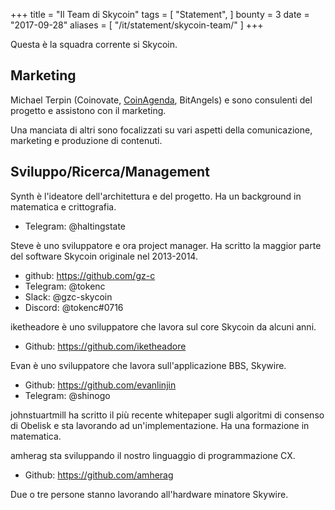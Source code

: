 +++
title = "Il Team di Skycoin"
tags = [
    "Statement",
]
bounty = 3
date = "2017-09-28"
aliases = [
	"/it/statement/skycoin-team/"
]
+++

Questa è la squadra corrente si Skycoin.

## Marketing

Michael Terpin (Coinovate, [CoinAgenda](http://www.coinagenda.com/), BitAngels) e
sono consulenti del progetto e assistono con il marketing.

Una manciata di altri sono focalizzati su vari aspetti della comunicazione,
marketing e produzione di contenuti.

## Sviluppo/Ricerca/Management

Synth è l'ideatore dell'architettura e del progetto. Ha un background in matematica e crittografia.

* Telegram: @haltingstate

Steve è uno sviluppatore e ora project manager. Ha scritto la maggior parte del software Skycoin originale nel 2013-2014.

* github: https://github.com/gz-c
* Telegram: @tokenc
* Slack: @gzc-skycoin
* Discord: @tokenc#0716

iketheadore è uno sviluppatore che lavora sul core Skycoin da alcuni anni.

* Github: https://github.com/iketheadore

Evan è uno sviluppatore che lavora sull'applicazione BBS, Skywire.

* Github: https://github.com/evanlinjin
* Telegram: @shinogo

johnstuartmill ha scritto il più recente whitepaper sugli algoritmi di consenso di Obelisk
e sta lavorando ad un'implementazione. Ha una formazione in matematica.

amherag sta sviluppando il nostro linguaggio di programmazione CX.

* Github: https://github.com/amherag

Due o tre persone stanno lavorando all'hardware minatore Skywire.
